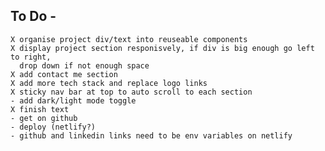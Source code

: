## To Do -
    X organise project div/text into reuseable components
    X display project section responisvely, if div is big enough go left to right,
      drop down if not enough space
    X add contact me section
    X add more tech stack and replace logo links
    X sticky nav bar at top to auto scroll to each section
    - add dark/light mode toggle
    X finish text
    - get on github
    - deploy (netlify?)
    - github and linkedin links need to be env variables on netlify